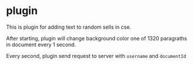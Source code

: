 # plugin

This is plugin for adding text to random sells in cse.

After starting, plugin will change background color one of 1320 paragraths in document every 1 second.

Every second, plugin send request to server with `username` and `documentId`

